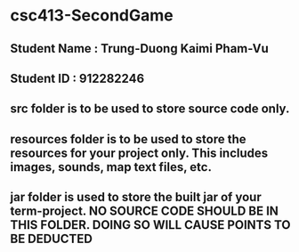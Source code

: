 # csc413-SecondGame

## Student Name  : Trung-Duong Kaimi Pham-Vu	
## Student ID    : 912282246


## src folder is to be used to store source code only.

## resources folder is to be used to store the resources for your project only. This includes images, sounds, map text files, etc.

## jar folder is used to store the built jar of your term-project. NO SOURCE CODE SHOULD BE IN THIS FOLDER. DOING SO WILL CAUSE POINTS TO BE DEDUCTED
